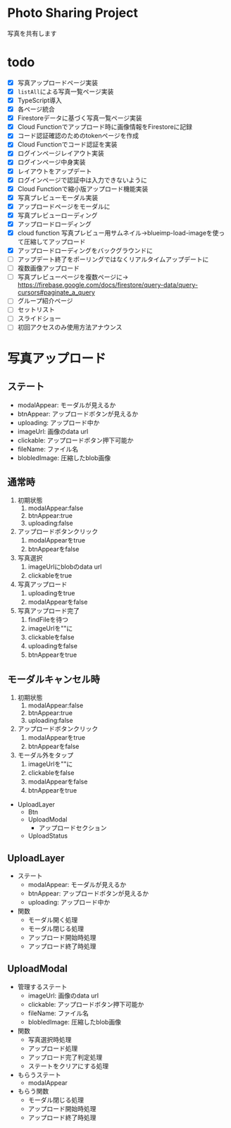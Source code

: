 # Photo Sharing Project

写真を共有します

# todo


+ [x] 写真アップロードページ実装
+ [x] `listAll`による写真一覧ページ実装
+ [x] TypeScript導入
+ [x] 各ページ統合
+ [x] Firestoreデータに基づく写真一覧ページ実装
+ [x] Cloud Functionでアップロード時に画像情報をFirestoreに記録
+ [x] コード認証確認のためのtokenページを作成
+ [x] Cloud Functionでコード認証を実装
+ [x] ログインページレイアウト実装
+ [x] ログインページ中身実装
+ [x] レイアウトをアップデート
+ [x] ログインページで認証中は入力できないように
+ [x] Cloud Functionで縮小版アップロード機能実装
+ [x] 写真プレビューモーダル実装
+ [x] アップロードページをモーダルに
+ [x] 写真プレビューローディング
+ [x] アップロードローディング
+ [x] cloud function 写真プレビュー用サムネイル→blueimp-load-imageを使って圧縮してアップロード
+ [x] アップロードローディングをバックグラウンドに
+ [ ] アップデート終了をポーリングではなくリアルタイムアップデートに
+ [ ] 複数画像アップロード
+ [ ] 写真プレビューページを複数ページに→
https://firebase.google.com/docs/firestore/query-data/query-cursors#paginate_a_query
+ [ ] グループ紹介ページ
+ [ ] セットリスト
+ [ ] スライドショー
+ [ ] 初回アクセスのみ使用方法アナウンス

# 写真アップロード

## ステート

- modalAppear: モーダルが見えるか
- btnAppear: アップロードボタンが見えるか
- uploading: アップロード中か
- imageUrl: 画像のdata url
- clickable: アップロードボタン押下可能か
- fileName: ファイル名
- blobledImage: 圧縮したblob画像

## 通常時

1. 初期状態
    1. modalAppear:false
    1. btnAppear:true
    1. uploading:false
1. アップロードボタンクリック
    1. modalAppearをtrue
    1. btnAppearをfalse
1. 写真選択
    1. imageUrlにblobのdata url
    1. clickableをtrue
1. 写真アップロード
    1. uploadingをtrue
    1. modalAppearをfalse
1. 写真アップロード完了
    1. findFileを待つ
    1. imageUrlを""に
    1. clickableをfalse
    1. uploadingをfalse
    1. btnAppearをtrue

## モーダルキャンセル時

1. 初期状態
    1. modalAppear:false
    1. btnAppear:true
    1. uploading:false
1. アップロードボタンクリック
    1. modalAppearをtrue
    1. btnAppearをfalse
1. モーダル外をタップ
    1. imageUrlを""に
    1. clickableをfalse
    1. modalAppearをfalse
    1. btnAppearをtrue

- UploadLayer
    - Btn
    - UploadModal
        - アップロードセクション
    - UploadStatus

## UploadLayer

- ステート
    - modalAppear: モーダルが見えるか
    - btnAppear: アップロードボタンが見えるか
    - uploading: アップロード中か
- 関数
    - モーダル開く処理
    - モーダル閉じる処理
    - アップロード開始時処理
    - アップロード終了時処理

## UploadModal

- 管理するステート
    - imageUrl: 画像のdata url
    - clickable: アップロードボタン押下可能か
    - fileName: ファイル名
    - blobledImage: 圧縮したblob画像
- 関数
    - 写真選択時処理
    - アップロード処理
    - アップロード完了判定処理
    - ステートをクリアにする処理
- もらうステート
    - modalAppear
- もらう関数
    - モーダル閉じる処理
    - アップロード開始時処理
    - アップロード終了時処理

